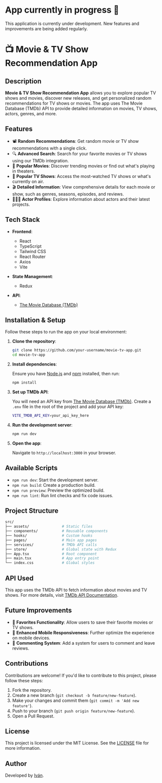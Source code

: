 # App currently in progress 🚧

This application is currently under development. New features and improvements are being added regularly.

# 📺 Movie & TV Show Recommendation App

## Description

**Movie & TV Show Recommendation App** allows you to explore popular TV shows and movies, discover new releases, and get personalized random recommendations for TV shows or movies. The app uses The Movie Database (TMDb) API to provide detailed information on movies, TV shows, actors, genres, and more.

## Features

- 📽 **Random Recommendations**: Get random movie or TV show recommendations with a single click.
- 🔍 **Advanced Search**: Search for your favorite movies or TV shows using our TMDb integration.
- 🌟 **Popular Movies**: Discover trending movies or find out what's playing in theaters.
- 📅 **Popular TV Shows**: Access the most-watched TV shows or what's currently on air.
- 🎬 **Detailed Information**: View comprehensive details for each movie or show, such as genres, seasons, episodes, and reviews.
- 🧑‍🤝‍🧑 **Actor Profiles**: Explore information about actors and their latest projects.

## Tech Stack

- **Frontend**: 
  - React
  - TypeScript
  - Tailwind CSS
  - React Router
  - Axios
  - Vite
  
- **State Management**: 
  - Redux
  
- **API**: 
  - [The Movie Database (TMDb)](https://www.themoviedb.org/documentation/api)
  
## Installation & Setup

Follow these steps to run the app on your local environment:

1. **Clone the repository**:

    ```bash
    git clone https://github.com/your-username/movie-tv-app.git
    cd movie-tv-app
    ```

2. **Install dependencies**:

    Ensure you have [Node.js](https://nodejs.org/) and [npm](https://www.npmjs.com/) installed, then run:

    ```bash
    npm install
    ```

3. **Set up TMDb API**:

   You will need an API key from [The Movie Database (TMDb)](https://www.themoviedb.org/documentation/api). Create a `.env` file in the root of the project and add your API key:

    ```bash
    VITE_TMDB_API_KEY=your_api_key_here
    ```

4. **Run the development server**:

    ```bash
    npm run dev
    ```

5. **Open the app**:

    Navigate to `http://localhost:3000` in your browser.

## Available Scripts

- `npm run dev`: Start the development server.
- `npm run build`: Create a production build.
- `npm run preview`: Preview the optimized build.
- `npm run lint`: Run lint checks and fix code issues.

## Project Structure

```bash
src/
├── assets/               # Static files
├── components/           # Reusable components
├── hooks/                # Custom hooks
├── pages/                # Main app pages
├── services/             # TMDb API calls
├── store/                # Global state with Redux
├── App.tsx               # Root component
├── main.tsx              # App entry point
└── index.css             # Global styles
```
## API Used

This app uses the TMDb API to fetch information about movies and TV shows. For more details, visit [TMDb API Documentation](https://developers.themoviedb.org/3).

## Future Improvements

- 💾 **Favorites Functionality**: Allow users to save their favorite movies or TV shows.
- 📱 **Enhanced Mobile Responsiveness**: Further optimize the experience on mobile devices.
- 💬 **Commenting System**: Add a system for users to comment and leave reviews.

## Contributions

Contributions are welcome! If you'd like to contribute to this project, please follow these steps:

1. Fork the repository.
2. Create a new branch (`git checkout -b feature/new-feature`).
3. Make your changes and commit them (`git commit -m 'Add new feature'`).
4. Push to your branch (`git push origin feature/new-feature`).
5. Open a Pull Request.

## License

This project is licensed under the MIT License. See the [LICENSE](./LICENSE) file for more information.

## Author

Developed by [Iván](https://github.com/IvanDuarte1501199).